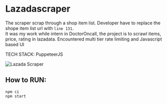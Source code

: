 # Lazadascraper
The scraper scrap through a shop item list. Developer have to replace the shope item list url with `line 131`.<br>
It was my work while intern in DoctorOncall, the project is to scrawl items, price, rating in lazadata.
Encountered multi tier rate limiting and Javascript based UI

TECH STACK: PuppeteerJS

![Lazada Scraper](asset/lazadascraper.gif)

## How to RUN:
```
npm ci
npm start
```
